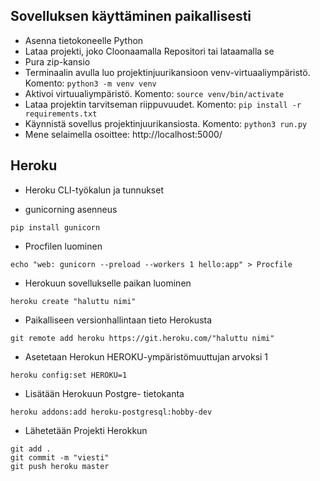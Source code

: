 ## Sovelluksen käyttäminen paikallisesti

* Asenna tietokoneelle Python
* Lataa projekti, joko Cloonaamalla Repositori tai lataamalla se
* Pura zip-kansio 
* Terminaalin avulla luo projektinjuurikansioon venv-virtuaaliympäristö. Komento:
`
python3 -m venv venv
`
* Aktivoi virtuualiympäristö. Komento:
`
source venv/bin/activate
`
* Lataa projektin tarvitseman riippuvuudet. Komento:
`
pip install -r requirements.txt
`
* Käynnistä sovellus projektinjuurikansiosta. Komento:
`
python3 run.py
`
* Mene selaimella osoittee: http://localhost:5000/

## Heroku

* Heroku CLI-työkalun ja tunnukset

* gunicorning asenneus 

`
pip install gunicorn
`

* Procfilen luominen

`
echo "web: gunicorn --preload --workers 1 hello:app" > Procfile
`

* Herokuun sovellukselle paikan luominen

`
heroku create "haluttu nimi"
`

* Paikalliseen versionhallintaan tieto Herokusta

`
git remote add heroku https://git.heroku.com/"haluttu nimi"
`

* Asetetaan Herokun HEROKU-ympäristömuuttujan arvoksi 1

`
heroku config:set HEROKU=1
`

* Lisätään Herokuun Postgre- tietokanta

`
heroku addons:add heroku-postgresql:hobby-dev
`


* Lähetetään Projekti Herokkun

```
git add .
git commit -m "viesti"
git push heroku master
```
